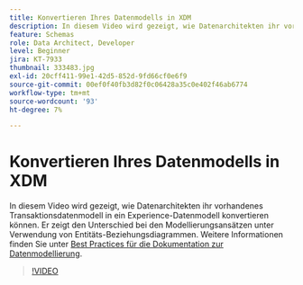 ```yaml
---
title: Konvertieren Ihres Datenmodells in XDM
description: In diesem Video wird gezeigt, wie Datenarchitekten ihr vorhandenes Transaktionsdatenmodell in ein Experience-Datenmodell konvertieren können. Er zeigt den Unterschied bei den Modellierungsansätzen unter Verwendung von Entitäts-Beziehungsdiagrammen.
feature: Schemas
role: Data Architect, Developer
level: Beginner
jira: KT-7933
thumbnail: 333483.jpg
exl-id: 20cff411-99e1-42d5-852d-9fd66cf0e6f9
source-git-commit: 00ef0f40fb3d82f0c06428a35c0e402f46ab6774
workflow-type: tm+mt
source-wordcount: '93'
ht-degree: 7%

---
```


# Konvertieren Ihres Datenmodells in XDM

In diesem Video wird gezeigt, wie Datenarchitekten ihr vorhandenes Transaktionsdatenmodell in ein Experience-Datenmodell konvertieren können. Er zeigt den Unterschied bei den Modellierungsansätzen unter Verwendung von Entitäts-Beziehungsdiagrammen. Weitere Informationen finden Sie unter [Best Practices für die Dokumentation zur Datenmodellierung](https://experienceleague.adobe.com/docs/experience-platform/xdm/schema/best-practices.html?lang=de).

>[!VIDEO](https://video.tv.adobe.com/v/333483?learn=on)

